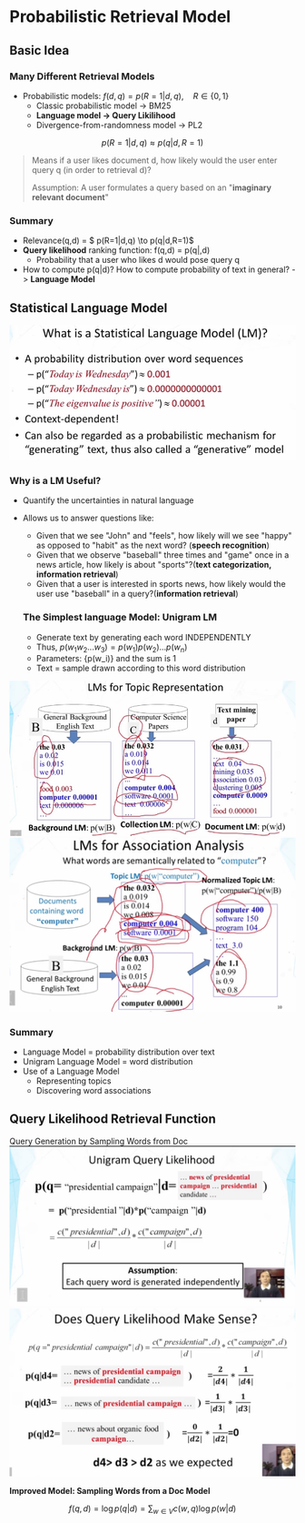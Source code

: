 # Probabilistic Retrieval Model

## Basic Idea

### Many Different Retrieval Models
- Probabilistic models: $f(d,q) = p(R=1|d,q), \quad R\in \{0,1\}$
    - Classic probabilistic model -> BM25
    - **Language model -> Query Likilihood**
    - Divergence-from-randomness model -> PL2

$$ p(R=1|d,q) \approx p(q|d,R=1)$$

> Means if a user likes document d, how likely would the user enter query q (in order to retrieval d)?
> 
> Assumption: A user formulates a query based on an "**imaginary relevant document**"

### Summary
- Relevance(q,d) = $ p(R=1|d,q) \to p(q|d,R=1)$
- **Query likelihood** ranking function: f(q,d) = p(q|,d)
    - Probability that a user who likes d would pose query q
- How to compute p(q|d)? How to compute probability of text in general? -> **Language Model**

## Statistical Language Model
![](media/15000435843702.jpg)

### Why is a LM Useful?
- Quantify the uncertainties in natural language
- Allows us to answer questions like:
    - Given that we see "John" and "feels", how likely will we see "happy" as opposed to "habit" as the next word? (**speech recognition**)
    - Given that we observe "baseball" three times and "game" once in a news article, how likely is about "sports"?(**text categorization, information retrieval**)
    - Given that a user is interested in sports news, how likely would the user use "baseball" in a query?(**information retrieval**)

    ### The Simplest language Model: Unigram LM
    - Generate text by generating each word INDEPENDENTLY
    - Thus, $p(w_1 w_2 ... w_3)=p(w_1)p(w_2)...p(w_n)$
    - Parameters: {p(w_i)} and the sum is 1
    - Text = sample drawn according to this word distribution

![](media/15000455583240.jpg)
![](media/15000462873656.jpg)
### Summary
- Language Model = probability distribution over text
- Unigram Language Model = word distribution
- Use of a Language Model
    - Representing topics
    - Discovering word associations

## Query Likelihood Retrieval Function
Query Generation by Sampling Words from Doc
![](media/15002774133597.jpg)
 ![](media/15002775227845.jpg)

**Improved Model: Sampling Words from a Doc Model**

$$f(q, d) = \log p(q|d) = \sum_{w\in V} c(w,q)\log{p(w|d)}$$



